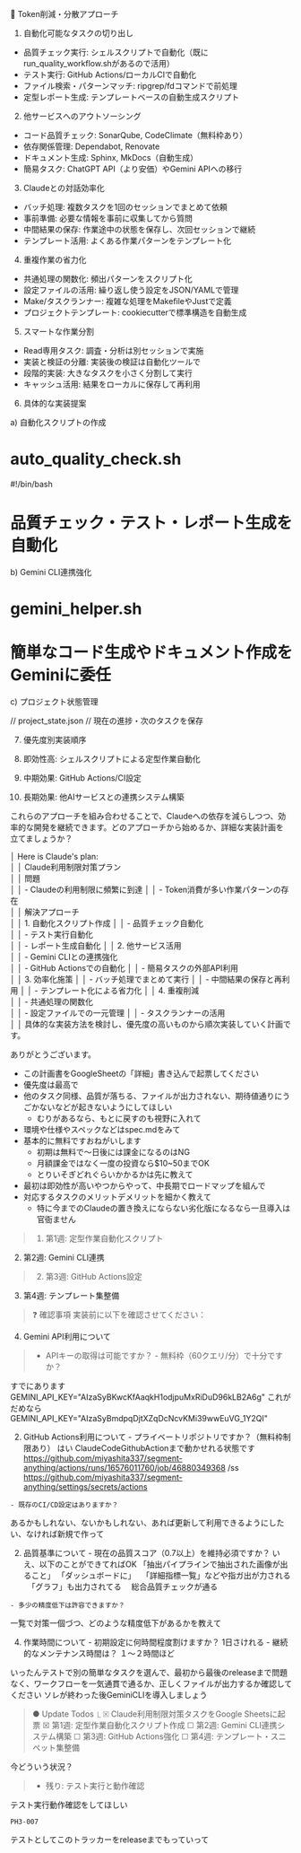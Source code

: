 
 🎯 Token削減・分散アプローチ

  1. 自動化可能なタスクの切り出し

  - 品質チェック実行: シェルスクリプトで自動化（既にrun_quality_workflow.shがあるので活用）
  - テスト実行: GitHub Actions/ローカルCIで自動化
  - ファイル検索・パターンマッチ: ripgrep/fdコマンドで前処理
  - 定型レポート生成: テンプレートベースの自動生成スクリプト

  2. 他サービスへのアウトソーシング

  - コード品質チェック: SonarQube, CodeClimate（無料枠あり）
  - 依存関係管理: Dependabot, Renovate
  - ドキュメント生成: Sphinx, MkDocs（自動生成）
  - 簡易タスク: ChatGPT API（より安価）やGemini APIへの移行

  3. Claudeとの対話効率化

  - バッチ処理: 複数タスクを1回のセッションでまとめて依頼
  - 事前準備: 必要な情報を事前に収集してから質問
  - 中間結果の保存: 作業途中の状態を保存し、次回セッションで継続
  - テンプレート活用: よくある作業パターンをテンプレート化

  4. 重複作業の省力化

  - 共通処理の関数化: 頻出パターンをスクリプト化
  - 設定ファイルの活用: 繰り返し使う設定をJSON/YAMLで管理
  - Make/タスクランナー: 複雑な処理をMakefileやJustで定義
  - プロジェクトテンプレート: cookiecutterで標準構造を自動生成

  5. スマートな作業分割

  - Read専用タスク: 調査・分析は別セッションで実施
  - 実装と検証の分離: 実装後の検証は自動化ツールで
  - 段階的実装: 大きなタスクを小さく分割して実行
  - キャッシュ活用: 結果をローカルに保存して再利用

  6. 具体的な実装提案

  a) 自動化スクリプトの作成

  # auto_quality_check.sh
  #!/bin/bash
  # 品質チェック・テスト・レポート生成を自動化

  b) Gemini CLI連携強化

  # gemini_helper.sh
  # 簡単なコード生成やドキュメント作成をGeminiに委任

  c) プロジェクト状態管理

  // project_state.json
  // 現在の進捗・次のタスクを保存

  7. 優先度別実装順序

  8. 即効性高: シェルスクリプトによる定型作業自動化
  9. 中期効果: GitHub Actions/CI設定
  10. 長期効果: 他AIサービスとの連携システム構築

  これらのアプローチを組み合わせることで、Claudeへの依存を減らしつつ、効率的な開発を継続できます。どのアプローチから始めるか、詳細な実装計画を      
  立てましょうか？




│ Here is Claude's plan:     
│ │ Claude利用制限対策プラン  
│ │ 問題  
│ │ - Claudeの利用制限に頻繁に到達 
│ │ - Token消費が多い作業パターンの存在   
│ │ 解決アプローチ    
│ │ 1. 自動化スクリプト作成
│ │   - 品質チェック自動化   
│ │   - テスト実行自動化    
│ │   - レポート生成自動化
│ │ 2. 他サービス活用     
│ │   - Gemini CLIとの連携強化    
│ │   - GitHub Actionsでの自動化 
│ │   - 簡易タスクの外部API利用      
│ │ 3. 効率化施策
│ │   - バッチ処理でまとめて実行 
│ │   - 中間結果の保存と再利用 
│ │   - テンプレート化による省力化
│ │ 4. 重複削減  
│ │   - 共通処理の関数化            
│ │   - 設定ファイルでの一元管理
│ │   - タスクランナーの活用  
│ │ 具体的な実装方法を検討し、優先度の高いものから順次実装していく計画です。

ありがとうございます。
* この計画書をGoogleSheetの「詳細」書き込んで起票してください
* 優先度は最高で
* 他のタスク同様、品質が落ちる、ファイルが出力されない、期待値通りにうごかないなどが起きないようにしてほしい
	* むりがあるなら、もとに戻すのも視野に入れて
* 環境や仕様やスペックなどはspec.mdをみて
* 基本的に無料ですおねがいします
	* 初期は無料で〜日後には課金になるのはNG
	* 月額課金ではなく一度の投資なら$10~50までOK
	* とりいそぎどれぐらいかかるかは先に教えて
* 最初は即効性が高いやつからやって、中長期でロードマップを組んで
* 対応するタスクのメリットデメリットを細かく教えて
	* 特に今までのClaudeの置き換えにならない劣化版になるなら一旦導入は官衙ません



>  1. 第1週: 定型作業自動化スクリプト
  2. 第2週: Gemini CLI連携
>  2. 第3週: GitHub Actions設定
  3. 第4週: テンプレート集整備
>  ❓ 確認事項
  実装前に以下を確認させてください：
  4. Gemini API利用について
>    - APIキーの取得は可能ですか？
    - 無料枠（60クエリ/分）で十分ですか？


すでにあります
GEMINI_API_KEY="AIzaSyBKwcKfAaqkH1odjpuMxRiDuD96kLB2A6g"
これがだめなら
GEMINI_API_KEY="AIzaSyBmdpqDjtXZqDcNcvKMi39wwEuVG_1Y2QI"

  
  2. GitHub Actions利用について
    - プライベートリポジトリですか？（無料枠制限あり）
はい ClaudeCodeGithubActionまで動かせれる状態です
https://github.com/miyashita337/segment-anything/actions/runs/16576011760/job/46880349368
/ss  
https://github.com/miyashita337/segment-anything/settings/secrets/actions


    - 既存のCI/CD設定はありますか？
あるかもしれない、ないかもしれない、あれば更新して利用できるようにしたい、なければ新規で作って

  2. 品質基準について
    - 現在の品質スコア（0.7以上）を維持必須ですか？
いえ、以下のことができてればOK
「抽出パイプラインで抽出された画像が出ること」
「ダッシュボードに」
　「詳細指標一覧」などや指ガ出が力される
　「グラフ」も出力されてる
　総合品質チェックが通る


    - 多少の精度低下は許容できますか？
一覧で対策一個づつ、どのような精度低下があるかを教えて

  4. 作業時間について
    - 初期設定に何時間程度割けますか？
1日さけれる
    - 継続的なメンテナンス時間は？
１〜２時間ほど



いったんテストで別の簡単なタスクを選んで、最初から最後のreleaseまで問題なく、ワークフローを一気通貫で通るか、正しくファイルが出力するか確認してください
ソレが終わった後GeminiCLIを導入しましょう

  >● Update Todos
  ⎿  ☒ Claude利用制限対策タスクをGoogle Sheetsに起票
     ☒ 第1週: 定型作業自動化スクリプト作成
     ☐ 第2週: Gemini CLI連携システム構築
     ☐ 第3週: GitHub Actions強化
     ☐ 第4週: テンプレート・スニペット集整備

今どういう状況？


>    - 残り: テスト実行と動作確認

テスト実行動作確認をしてほしい
```
PH3-007
```
テストとしてこのトラッカーをreleaseまでもっていって